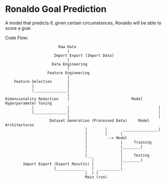 # Ronaldo Goal Prediction

A model that predicts if, given certain circumstances, Ronaldo will be able to score a goal.

Code Flow:

                            Raw Data
                                |
                          Import Export (Import Data)
                                |
                         Data Engineering
                                |
                       Feature Engineering
                                |
        Feature Selection       |
                |               |
                |_______________|
                                |
    Dimensionality Reduction    |                            Model Hyperparameter Tuning
                |               |                                        |
                |_______________|                                        |
                                |                                        |
                        Dataset Generation (Processed Data)     Model Architectures
                                        |        |       ________________|
                                        |        |      |
                                        |         --> Model
                                        |               |     Training
                                        |               |________|
                                        |               |
                                        |__             |     Testing
                                           |            |________|
            Import Export (Export Results) |            |
                          |_____________   |  __________|
                                        |  | |
                                        Main (run)

